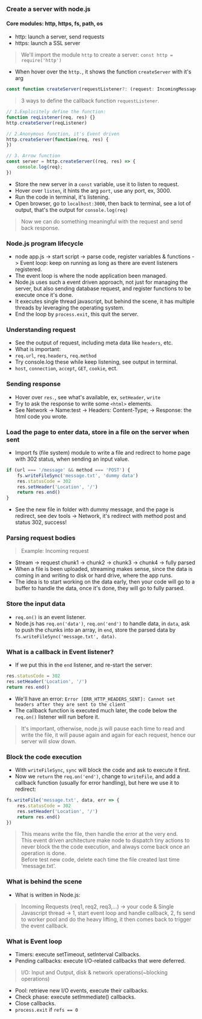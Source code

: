 ### Create a server with node.js
#### Core modules: http, https, fs, path, os   
- http: launch a server, send requests
- https: launch a SSL server
> We'll import the module `http` to create a server: `const http = require('http')`
- When hover over the `http.`, it shows the function `createServer` with it's arg 
```js
const function createServer(requestListener?: (request: IncomingMessage, response: ServerResponse) => void):server
```
> 3 ways to define the callback function `requestListener`.
```js
// 1.Explicitely define the function:
function reqListener(req, res) {}
http.createServer(reqListener)

// 2.Anonymous function, it's Event driven
http.createServer(function(req, res) {
})

// 3. Arrow function
const server = http.createServer((req, res) => {
    console.log(req);
})
```
- Store the new server in a `const` variable, use it to listen to request. 
- Hover over `listen`, it hints the arg `port`, use any port, ex, 3000.
- Run the code in terminal, it's listening.
- Open browser, go to `localhost:3000`, then back to terminal, see a lot of output, that's the output for `console.log(req)`
> Now we can do something meaningful with the request and send back response.

### Node.js program lifecycle
- node app.js -> start script -> parse code, register variables & functions -> Event loop: keep on running as long as there are event listeners registered.
- The event loop is where the node application been managed.
- Node.js uses such a event driven approach, not just for managing the server, but also sending database request, and register functions to be execute once it's done.
- It executes single thread javascript, but behind the scene, it has multiple threads by leveraging the operating system.
- End the loop by `process.exit`, this quit the server.

### Understanding request
- See the output of request, including meta data like `headers`, etc.
- What is important:
- `req.url`, `req.headers`, `req.method`
- Try console.log these while keep listening, see output in terminal.
- `host`, `connection`, `accept`, `GET`, `cookie`, ect.

### Sending response
- Hover over `res.`, see what's available, ex, `setHeader`, `write`
- Try to ask the response to write some `<html>` elements.
- See Network -> Name:test -> Headers: Content-Type; -> Response: the html code you wrote.

### Load the page to enter data, store in a file on the server when sent
- Import fs (file system) module to write a file and redirect to home page with 302 status, when sending an input value.
```js
if (url === '/message' && method === 'POST') {      
    fs.writeFileSync('message.txt', 'dummy data')
    res.statusCode = 302
    res.setHeader('Location', '/')
    return res.end()
}
```
- See the new file in folder with dummy message, and the page is redirect, see dev tools -> Network, it's redirect with method post and status 302, success!

### Parsing request bodies
> Example: Incoming request
- Stream -> request chunk1 -> chunk2 -> chunk3 -> chunk4 -> fully parsed
- When a file is been uploaded, streaming makes sense, since the data is coming in and writing to disk or hard drive, where the app runs.
- The idea is to start working on the data early, then your code will go to a buffer to handle the data, once it's done, they will go to fully parsed.

### Store the input data
- `req.on()` is an event listener.
- Node.js has `req.on('data')`, `req.on('end')` to handle data, in `data`, ask to push the chunks into an array, in `end`, store the parsed data by `fs.writeFileSync('message.txt', data)`.

### What is a callback in Event listener?
- If we put this in the `end` listener, and re-start the server:
```js
res.statusCode = 302
res.setHeader('Location', '/')
return res.end()
```
- We'll have an error: `Error [ERR_HTTP_HEADERS_SENT]: Cannot set headers after they are sent to the client`
- The callback function is executed much later, the code below the `req.on()` listener will run before it. 
> It's important, otherwise, node.js will pause each time to read and write the file, it will pause again and again for each request, hence our server will slow down.

### Block the code execution
- With `writeFileSync`, `sync` will block the code and ask to execute it first.
- Now we `return` the `req.on('end')`, change to `writeFile`, and add a callback function (usually for error handling), but here we use it to redirect:
```js
fs.writeFile('message.txt', data, err => {
    res.statusCode = 302
    res.setHeader('Location', '/')
    return res.end()
})
```
> This means write the file, then handle the error at the very end.        
> This event driven architecture make node to dispatch tiny actions to never block the the code execution, and always come back once an operation is done.   
> Before test new code, delete each time the file created last time 'message.txt'.   

### What is behind the scene
- What is written in Node.js:
> Incoming Requests (req1, req2, req3,...) -> your code & Single Javascript thread -> 1, start event loop and handle callback, 2, fs send to worker pool and do the heavy lifting, it then comes back to trigger the event callback.

### What is Event loop
- Timers: execute setTimeout, setInterval Callbacks.
- Pending callbacks: execute I/O-related callbacks that were deferred.
> I/O: Input and Output, disk & network operations(~blocking operations)   
- Pool: retrieve new I/O events, execute their callbacks.
- Check phase: execute setImmediate() callbacks.
- Close callbacks.
- `process.exit` if `refs == 0`

